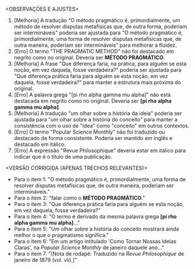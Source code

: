 <OBSERVAÇÕES E AJUSTES>
1. [Melhoria] A tradução "O método pragmático é, primordialmente, um método de resolver disputas metafísicas que, de outra forma, poderiam ser intermináveis" poderia ser ajustada para "O método pragmático é, primordialmente, uma forma de resolver disputas metafísicas que, de outra maneira, poderiam ser intermináveis" para melhorar a fluidez.
2. [Erro] O termo "THE PRAGMATIC METHOD" não foi destacado em negrito como no original. Deveria ser **MÉTODO PRAGMÁTICO**.
3. [Melhoria] A frase "Que diferença faria, na prática, para alguém se esta noção, em vez daquela, fosse verdadeira?" poderia ser ajustada para "Que diferença prática faria para alguém se esta noção, em vez daquela, fosse verdadeira?" para manter a estrutura mais próxima do original.
4. [Erro] A palavra grega "[pi rho alpha gamma mu alpha]" não está destacada em negrito como no original. Deveria ser **[pi rho alpha gamma mu alpha]**.
5. [Melhoria] A tradução "um olhar sobre a história da ideia" poderia ser ajustada para "um olhar sobre a história do conceito" para manter a consistência com o uso de "idea" como "conceito" em outros contextos.
6. [Erro] O termo "Popular Science Monthly" não foi traduzido ou destacado de forma consistente. Poderia ser mantido em inglês e destacado em itálico.
7. [Erro] A expressão "Revue Philosophique" deveria estar em itálico para indicar que é o título de uma publicação.

<VERSÃO CORRIGIDA (APENAS TRECHOS RELEVANTES)>
- Para o item 1: "O método pragmático é, primordialmente, uma forma de resolver disputas metafísicas que, de outra maneira, poderiam ser intermináveis."
- Para o item 2: "falar como o **MÉTODO PRAGMÁTICO**."
- Para o item 3: "Que diferença prática faria para alguém se esta noção, em vez daquela, fosse verdadeira?"
- Para o item 4: "O termo é derivado da mesma palavra grega **[pi rho alpha gamma mu alpha]**..."
- Para o item 5: "Um olhar sobre a história do conceito mostrará ainda melhor o que o pragmatismo significa."
- Para o item 6: "Em um artigo intitulado 'Como Tornar Nossas Ideias Claras', na *Popular Science Monthly* de janeiro daquele ano..."
- Para o item 7: "[Nota de rodapé: Traduzido na *Revue Philosophique* de janeiro de 1879 (vol. vii).]"